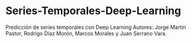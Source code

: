 # Series-Temporales-Deep-Learning
Predicción de series temporales con Deep Learning Autores: Jorge Martín Pastor, Rodrigo Díaz Morón, Marcos Morales y Juan Serrano Vara.
